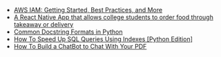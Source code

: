 <!-- daily.dev BOOKMARKS:START -->
- [AWS IAM: Getting Started, Best Practices, and More](https://app.daily.dev/posts/19e9U3gGp?utm_source=rss&utm_medium=bookmarks&utm_campaign=HXokpWzAezAZPdGcYtCZz)
- [A React Native App that allows college students to order food through takeaway or delivery](https://app.daily.dev/posts/R3t58YXDs?utm_source=rss&utm_medium=bookmarks&utm_campaign=HXokpWzAezAZPdGcYtCZz)
- [Common Docstring Formats in Python](https://app.daily.dev/posts/6OvvU9TLK?utm_source=rss&utm_medium=bookmarks&utm_campaign=HXokpWzAezAZPdGcYtCZz)
- [How To Speed Up SQL Queries Using Indexes [Python Edition]](https://app.daily.dev/posts/2SvNwcQ9z?utm_source=rss&utm_medium=bookmarks&utm_campaign=HXokpWzAezAZPdGcYtCZz)
- [How To Build a ChatBot to Chat With Your PDF](https://app.daily.dev/posts/Vt8UVZ7J8?utm_source=rss&utm_medium=bookmarks&utm_campaign=HXokpWzAezAZPdGcYtCZz)
<!-- daily.dev BOOKMARKS:END -->
